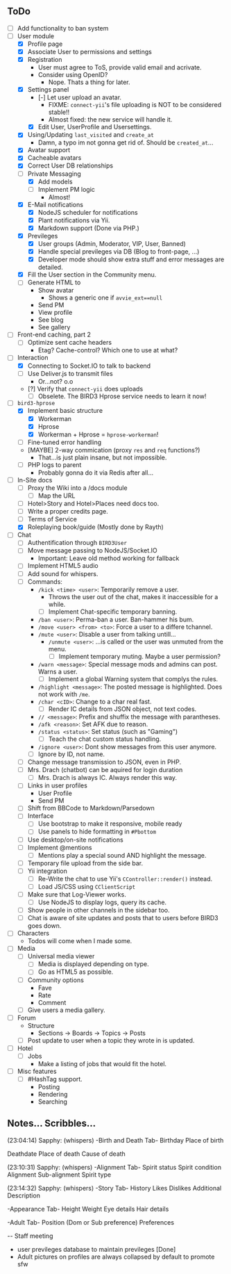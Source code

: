 ## ToDo
- [ ] Add functionality to ban system
- [ ] User module
    * [X] Profile page
    * [X] Associate User to permissions and settings
    * [X] Registration
        * User must agree to ToS, provide valid email and acrivate.
        * Consider using OpenID?
            - Nope. Thats a thing for later.
    * [X] Settings panel
        * [-] Let user upload an avatar.
            - FIXME: `connect-yii`'s file uploading is NOT to be considered stable!!
            - Almost fixed: the new service will handle it.
        * [X] Edit User, UserProfile and Usersettings.
    * [X] Using/Updating `last_visited` and `create_at`
        - Damn, a typo im not gonna get rid of. Should be `created_at`...
    * [X] Avatar support
    * [X] Cacheable avatars
    * [X] Correct User DB relationships
    * [ ] Private Messaging
        * [X] Add models
        * [ ] Implement PM logic
            * Almost!
    * [X] E-Mail notifications
        * [X] NodeJS scheduler for notifications
        * [X] Plant notifications via Yii.
        * [X] Markdown support (Done via PHP.)
    * [X] Previleges
        * [X] User groups (Admin, Moderator, VIP, User, Banned)
        * [X] Handle special previleges via DB (Blog to front-page, ...)
        * [X] Developer mode should show extra stuff and error messages are detailed.
    * [X] Fill the User section in the Community menu.
    * [ ] Generate HTML to
        - Show avatar
            * Shows a generic one if `avvie_ext==null`
        - Send PM
        - View profile
        - See blog
        - See gallery
- [ ] Front-end caching, part 2
    * [ ] Optimize sent cache headers
        - Etag? Cache-control? Which one to use at what?
- [ ] Interaction
    * [X] Connecting to Socket.IO to talk to backend
    * [ ] Use Deliver.js to transmit files
        - Or...not? o.o
    * [?] Verify that `connect-yii` does uploads
        - [ ] Obselete. The BIRD3 Hprose service needs to learn it now!
- [ ] `bird3-hprose`
    * [X] Implement basic structure
        - [X] Workerman
        - [X] Hprose
        - [X] Workerman + Hprose = `hprose-workerman`!
    * [ ] Fine-tuned error handling
    * [MAYBE] 2-way commication (proxy `res` and `req` functions?)
        - That...is just plain insane, but not impossible.
    * [ ] PHP logs to parent
        - Probably gonna do it via Redis after all...
- [ ] In-Site docs
    * [ ] Proxy the Wiki into a /docs module
        * [ ] Map the URL
    * [ ] Hotel>Story and Hotel>Places need docs too.
    * [ ] Write a proper credits page.
    * [ ] Terms of Service
    * [X] Roleplaying book/guide (Mostly done by Rayth)
- [ ] Chat
    * [ ] Authentification through `BIRD3User`
    * [ ] Move message passing to NodeJS/Socket.IO
        * Important: Leave old method working for fallback
    * [ ] Implement HTML5 audio
    * [ ] Add sound for whispers.
    * [ ] Commands:
        - `/kick <time> <user>`: Temporarily remove a user.
            - Throws the user out of the chat, makes it inaccessible for a while.
            - [ ] Implement Chat-specific temporary banning.
        - `/ban <user>`: Perma-ban a user. Ban-hammer his bum.
        - `/move <user> <from> <to>`: Force a user to a differe tchannel.
        - `/mute <user>`: Disable a user from talking untill...
            - `/unmute <user>`: ...is called or the user was unmuted from the menu.
                - [ ] Implement temporary muting. Maybe a user permission?
        - `/warn <message>`: Special message mods and admins can post. Warns a user.
            - [ ] Implement a global Warning system that complys the rules.
        - `/highlight <message>`: The posted message is highlighted. Does not work with `/me`.
        - `/char <cID>`: Change to a char real fast.
            - [ ] Render IC details from JSON object, not text codes.
        - `// <message>`: Prefix and shuffix the message with parantheses.
        - `/afk <reason>`: Set AFK due to reason.
        - `/status <status>`: Set status (such as "Gaming")
            - [ ] Teach the chat custom status handling.
        - `/ignore <user>`: Dont show messages from this user anymore.
        - [ ] Ignore by ID, not name.
    * [ ] Change message transmission to JSON, even in PHP.
    * [ ] Mrs. Drach (chatbot) can be aquired for login duration
        * [ ] Mrs. Drach is always IC. Always render this way.
    * [ ] Links in user profiles
        - User Profile
        - Send PM
    * [ ] Shift from BBCode to Markdown/Parsedown
    * [ ] Interface
        - [ ] Use bootstrap to make it responsive, mobile ready
        - [ ] Use panels to hide formatting in `#Pbottom`
    * [ ] Use desktop/on-site notifications
    * [ ] Implement @mentions
        - [ ] Mentions play a special sound AND highlight the message.
    * [ ] Temporary file upload from the side bar.
    * [ ] Yii integration
        * [ ] Re-Write the chat to use Yii's `CController::render()` instead.
        * [ ] Load JS/CSS using `CClientScript`
    * [ ] Make sure that Log-Viewer works.
        * [ ] Use NodeJS to display logs, query its cache.
    * [ ] Show people in other channels in the sidebar too.
    * [ ] Chat is aware of site updates and posts that to users before BIRD3 goes down.
- [ ] Characters
    * Todos will come when I made some.
- [ ] Media
    * [ ] Universal media viewer
        - [ ] Media is displayed depending on type.
        - [ ] Go as HTML5 as possible.
    * [ ] Community options
        - Fave
        - Rate
        - Comment
    * [ ] Give users a media gallery.
- [ ] Forum
    * Structure
        - Sections -> Boards -> Topics -> Posts
    * [ ] Post update to user when a topic they wrote in is updated.
- [ ] Hotel
    * [ ] Jobs
        - Make a listing of jobs that would fit the hotel.
- [ ] Misc features
    - [ ] #HashTag support.
        - Posting
        - Rendering
        - Searching

## Notes... Scribbles...
(23:04:14) Sapphy: (whispers) -Birth and Death Tab-
Birthday
Place of birth

Deathdate
Place of death
Cause of death

(23:10:31) Sapphy: (whispers) -Alignment Tab-
Spirit status
Spirit condition
Alignment
Sub-alignment
Spirit type

(23:14:32) Sapphy: (whispers) -Story Tab-
History
Likes
Dislikes
Additional Description

-Appearance Tab-
Height
Weight
Eye details
Hair details

-Adult Tab-
Position (Dom or Sub preference)
Preferences


-- Staff meeting
- user previleges database to maintain previleges [Done]
- Adult pictures on profiles are always collapsed by default to promote sfw
